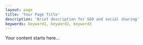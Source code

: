 ```yaml
---
layout: page
title: 'Your Page Title'
description: 'Brief description for SEO and social sharing'
keywords: keyword1, keyword2, keyword3
---
```


Your content starts here... 